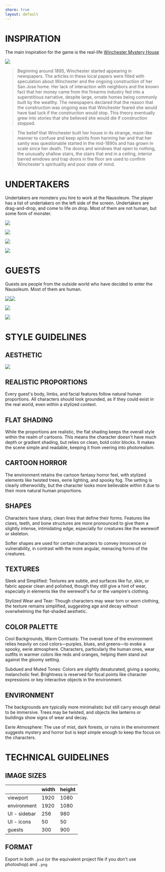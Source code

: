 ```yaml
---
share: true
layout: default
---
```

  
# INSPIRATION  
  
The main inspiration for the game is the real-life [Winchester Mystery House](https://winchestermysteryhouse.com)  
  
![](./Attachments/winchester-front-of-house.jpg)  
  
> Beginning around 1895, Winchester started appearing in newspapers. The articles in these local papers were filled with speculation about Winchester and the ongoing construction of her San Jose home. Her lack of interaction with neighbors and the known fact that her money came from the firearms industry fed into a superstitious narrative, despite large, ornate homes being commonly built by the wealthy. The newspapers declared that the reason that the construction was ongoing was that Winchester feared she would have bad luck if the construction would stop. This theory eventually grew into stories that she believed she would die if construction stopped.  
  
> The belief that Winchester built her house in its strange, maze-like manner to confuse and keep spirits from harming her and that her sanity was questionable started in the mid-1890s and has grown in scale since her death. The doors and windows that open to nothing, the unusually shallow stairs, the stairs that end in a ceiling, interior barred windows and trap doors in the floor are used to confirm Winchester's spirituality and poor state of mind.  
  
# UNDERTAKERS  
  
Undertakers are monsters you hire to work at the Nausoleum. The player has a list of undertakers on the left side of the screen. Undertakers are drag-and-drop, and come to life on drop. Most of them are not human, but some form of monster.  
  
![](./Attachments/skelly_arm.png)  
  
![](./Attachments/SparklyVampire.png)  
  
![](./Attachments/spider_sisters.png)  
  
![](./Attachments/therewolf.png)  
  
# GUESTS  
  
Guests are people from the outside world who have decided to enter the Nausoleum. Most of them are human.  
  
![](./Attachments/project_1_en-20240925095903554.webp)![](./Attachments/project_1_en-20240925095852168.webp)  
  
![](./Attachments/project_1_en-20240925095835766.webp)  
  
![](./Attachments/project_1_en-20240925095819901.webp)  
  
# STYLE GUIDELINES  
  
## AESTHETIC  
  
![](./Attachments/bj.gif)  
  
## REALISTIC PROPORTIONS  
  
Every guest's body, limbs, and facial features follow natural human proportions. All characters should look grounded, as if they could exist in the real world, even within a stylized context.  
  
## FLAT SHADING  
  
While the proportions are realistic, the flat shading keeps the overall style within the realm of cartoons. This means the character doesn't have much depth or gradient shading, but relies on clean, bold color blocks. It makes the scene simple and readable, keeping it from veering into photorealism.  
  
## CARTOON HORROR  
  
The environment retains the cartoon fantasy horror feel, with stylized elements like twisted trees, eerie lighting, and spooky fog. The setting is clearly otherworldly, but the character looks more believable within it due to their more natural human proportions.  
  
## SHAPES  
  
Characters have sharp, clean lines that define their forms. Features like claws, teeth, and bone structures are more pronounced to give them a slightly intense, intimidating edge, especially for creatures like the werewolf or skeleton.  
  
Softer shapes are used for certain characters to convey innocence or vulnerability, in contrast with the more angular, menacing forms of the creatures.  
  
## TEXTURES  
  
Sleek and Simplified: Textures are subtle, and surfaces like fur, skin, or fabric appear clean and polished, though they still give a hint of wear, especially in elements like the werewolf's fur or the vampire's clothing.  
  
Stylized Wear and Tear: Though characters may wear torn or worn clothing, the texture remains simplified, suggesting age and decay without overwhelming the flat-shaded aesthetic.  
  
## COLOR PALETTE  
  
Cool Backgrounds, Warm Contrasts: The overall tone of the environment relies heavily on cool colors—purples, blues, and greens—to evoke a spooky, eerie atmosphere. Characters, particularly the human ones, wear outfits in warmer colors like reds and oranges, helping them stand out against the gloomy setting.  
  
Subdued and Muted Tones: Colors are slightly desaturated, giving a spooky, melancholic feel. Brightness is reserved for focal points like character expressions or key interactive objects in the environment.  
  
## ENVIRONMENT  
  
The backgrounds are typically more minimalistic but still carry enough detail to be immersive. Trees may be twisted, and objects like lanterns or buildings show signs of wear and decay.  
  
Eerie Atmosphere: The use of mist, dark forests, or ruins in the environment suggests mystery and horror but is kept simple enough to keep the focus on the characters.  
  
# TECHNICAL GUIDELINES  
  
## IMAGE SIZES  
  
| | width | height |  
| ------------ | ----- | ------ |  
| viewport | 1920 | 1080 |  
| environment | 1920 | 1080 |  
| UI - sidebar | 256 | 980 |  
| UI - icons | 50 | 50 |  
| guests | 300 | 900 |  
  
## FORMAT  
  
Export in both `.psd` (or the equivalent project file if you don't use photoshop) and `.png`  
